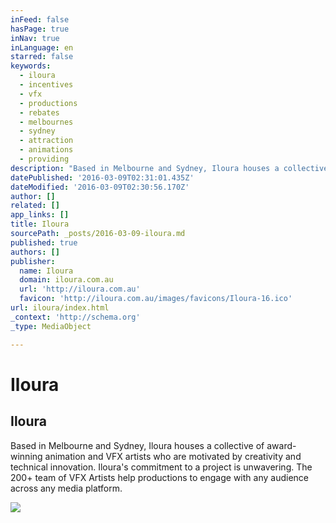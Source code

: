 ```yaml
---
inFeed: false
hasPage: true
inNav: true
inLanguage: en
starred: false
keywords:
  - iloura
  - incentives
  - vfx
  - productions
  - rebates
  - melbournes
  - sydney
  - attraction
  - animations
  - providing
description: "Based in Melbourne and Sydney, Iloura houses a collective of award-winning animation and VFX artists who are motivated by creativity and technical innovation. Iloura's commitment to a project is unwavering. The 200+ team of VFX Artists help productions to engage with any audience across any media platform."
datePublished: '2016-03-09T02:31:01.435Z'
dateModified: '2016-03-09T02:30:56.170Z'
author: []
related: []
app_links: []
title: Iloura
sourcePath: _posts/2016-03-09-iloura.md
published: true
authors: []
publisher:
  name: Iloura
  domain: iloura.com.au
  url: 'http://iloura.com.au'
  favicon: 'http://iloura.com.au/images/favicons/Iloura-16.ico'
url: iloura/index.html
_context: 'http://schema.org'
_type: MediaObject

---
```

# Iloura

<article style=""><h1>Iloura</h1><p>Based in Melbourne and Sydney, Iloura houses a collective of award-winning animation and VFX artists who are motivated by creativity and technical innovation. Iloura's commitment to a project is unwavering. The 200+ team of VFX Artists help productions to engage with any audience across any media platform.</p><img src="http://iloura.com.au/images/favicons/Iloura-200.png" /></article>